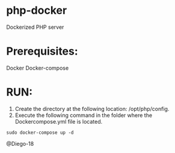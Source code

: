 # php-docker

Dockerized PHP server


# Prerequisites:

  Docker
  Docker-compose

# RUN:
  
  1. Create the directory at the following location: /opt/php/config.
  2. Execute the following command in the folder where the Dockercompose.yml file is located. 

    sudo docker-compose up -d  
    
    
@Diego-18
